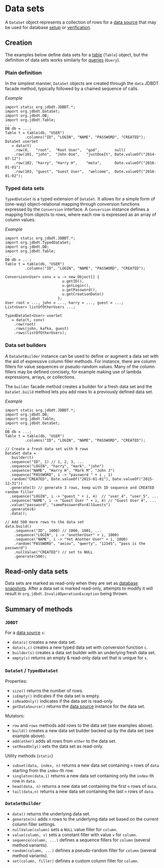 
# Data sets

A `DataSet` object represents a collection of rows for a [data source](DataSources.html)
that may be used for database [setup](DBSetup.html) or [verification](DBAssertions.html).

## Creation
<a name="Creation"></a>

The examples below define data sets for a [table](DataSources.html#Table) (`Table`) object, 
but the definition of data sets works similarly for
[queries](DataSources.html#Query) (`Query`).

### Plain definition 
<a name="Creation.Plain"></a>

In the simplest manner, 
`DataSet` objects are created through the `data` JDBDT facade method,
typically followed by a chained sequence of calls.

*Example*

    import static org.jdbdt.JDBDT.*;
    import org.jdbdt.DataSet;
    import org.jdbdt.DB;
    import org.jdbdt.Table;
    ...
	DB db = ...;
	Table t = table(db, "USER")
	         .columns("ID", "LOGIN", "NAME", "PASSWORD", "CREATED");
	DataSet userSet 
       = data(t)
		.row(0,   "root",  "Root User",  "god",       null)
	    .row(101, "john",  "John Doe",   "justDoeIt", Date.valueOf("2014-07-12")
	    .row(102, "harry", "Harry H",    "meta",      Date.valueOf("2016-01-01")
	    .row(103, "guest", "Guest User",  "welcome",  Date.valueOf("2016-01-02");

### Typed data sets
<a name="Creation.Typed"></a>

`TypedDataSet` is a typed extension of `DataSet`. It allows for a simple
form of (one-way) object-relational mapping through conversion functions expressed
by the `Conversion` interface. A `Conversion` instance 
defines a mapping from objects to rows, where each row is expressed as an array 
of column values.

*Example*

    import static org.jdbdt.JDBDT.*;
    import org.jdbdt.TypedDataSet;
    import org.jdbdt.DB;
    import org.jdbdt.Table;
    ...
	DB db = ...;
	Table t = table(db, "USER")
	         .columns("ID", "LOGIN", "NAME", "PASSWORD", "CREATED");
     
	Conversion<User> conv = u -> new Object[] {  
	                          u.getID(), 
	                          u.getLogin(),
	                          u.getPassword(),
	                          u.getCreationDate() 
	                        };
    User root = ..., john = ..., harry = ..., guest = ...;
	List<User> listOfOtherUsers ...;  
	                 
	TypedDataSet<User> userSet  
	   = data(t, conv)
		.row(root)
		.rows(john, kafka, guest)
		.rows(listOfOtherUsers);

### Data set builders
<a name="Creation.Builder"></a>

A `DataSetBuilder` instance can be used to define or augment a data set 
with the aid of expressive column filler methods. For instance,
there are column fillers for value sequences or pseudo-random values.
Many of the column fillers may be defined concisely, for example
making use of lambda expressions, arrays, or collections.

The `builder` facade method creates a builder for a fresh data set and
the `DataSet.build` method lets you add rows to a previously defined data
set.

*Example*

    import static org.jdbdt.JDBDT.*;
    import org.jdbdt.DB;
    import org.jdbdt.Table;
    import org.jdbdt.DataSet;
    ...
	DB db = ...;
	Table t = table(db, "USER")
	         .columns("ID", "LOGIN", "NAME", "PASSWORD", "CREATED");	
    
    // Create a fresh data set with 9 rows
    DataSet data = 
       builder(t)
      .sequence("ID", 1) // 1, 2, 3, ...
      .sequence("LOGIN", "harry", "mark", "john")
      .sequence("NAME", "Harry H", "Mark M", "John J")
      .sequence("PASSWORD", i -> "password " + i , 1)
      .random("CREATED", Date.valueOf("2015-01-01"), Date.valueOf("2015-12-31"))
      .generate(3) // generate 3 rows, keep with ID sequence and CREATED random filler
      .sequence("LOGIN", i -> "guest_" + i, 4)  // "user_4", "user_5", ...
      .sequence("NAME", i -> "Guest User " + i, 4) // "Guest User 4", ...
      .value("password", "samePasswordForAllGuests") 
      .generate(6)  
      .data();   
      
    // Add 500 more rows to the data set
    data.build()
        .sequence("ID", 1000) // 1000, 1001, ... 
        .sequence("LOGIN", i -> "anotherUser" + i, 1000)
        .sequence("NAME", i -> "Yet Another User" + i, 1000)
        .random("PASSWORD", "aeiou", "qwerty", "12345", "pass is the password")
        .nullValue("CREATED") // set to NULL
        .generate(500);
 
## Read-only data sets
<a name="ReadOnly"></a>

Data sets are marked as read-only when they are set as [database snapshots](DBAssertions.html#Snapshots). After a data set is marked read-only, attempts
to modify it will result in `org.jdbdt.InvalidOperationException` being thrown.

## Summary of methods
<a name="MethodReference"></a>

### `JDBDT`

For a [data source](DataSources.html) `s`:

- `data(s)` creates a new data set.
- `data(s,c)` creates a new typed data set with conversion function `c`.
- `builder(s)` creates a data set builder with an underlying fresh data set.
- `empty(s)` returns an empty & read-only data set that is unique for `s`. 

### `DataSet` / `TypedDataSet`

Properties:

- `size()` returns the number of rows.
- `isEmpty()` indicates if the data set is empty.
- `isReadOnly()` indicates if the data set is read-only.
- `getDataSource()` returns the [data source](DataSources.html) instance for the data set.

Mutators:

- `row` and `rows` methods add rows to the data set (see examples above).
- `build()` creates a new data set builder backed up by the data set (see example above).
- `add(other)` adds all rows from `other` to the data set.
- `setReadOnly()` sets the data set as read-only.

Utility methods (`static`) 

- `subset(data, index, n)` returns a new data set containing `n` rows of `data` starting from the `index`-th row.
- `singleton(data,i)` returns a new data set containing only the `index`-th row in `data`.
- `head(data, n)` returns a new data set containing the first `n` rows of `data`.
- `tail(data,n)` returns a new data set containing the last `n` rows of `data`.

### `DataSetBuilder`

- `data()` returns the underlying data set.
- `generate(n)` adds `n` rows to the underlying data set based on the current column filler settings.
- `nullValue(column)` sets a `NULL` value filler for `column`.
- `value(column, v)`  sets a constant filler with value `v` for `column`.
- `sequence(column, ...)`  defines a sequence fillers for `column` (several method variants).
- `random(column, ...)` defines a pseudo-random filler for `column` (several method variants).
- `set(column, filler)` defines a custom column filler for `column`. 




